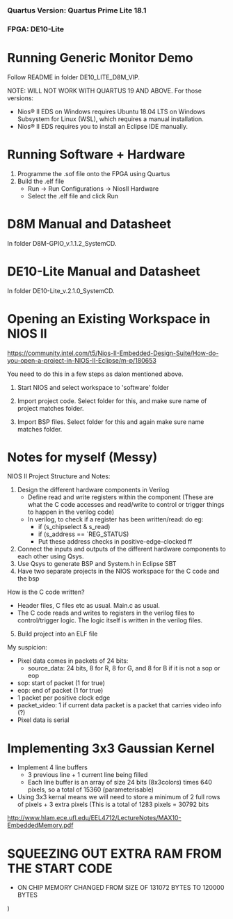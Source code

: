 ### Quartus Version: Quartus Prime Lite 18.1
### FPGA: DE10-Lite

# Running Generic Monitor Demo

Follow README in folder DE10_LITE_D8M_VIP.

NOTE: WILL NOT WORK WITH QUARTUS 19 AND ABOVE. For those versions:
- Nios® II EDS on Windows requires Ubuntu 18.04 LTS on Windows Subsystem for Linux (WSL), which requires a manual installation.
- Nios® II EDS requires you to install an Eclipse IDE manually.

# Running Software + Hardware

1. Programme the .sof file onto the FPGA using Quartus
2. Build the .elf file
    - Run -> Run Configurations -> NiosII Hardware
    - Select the .elf file and click Run

# D8M Manual and Datasheet

In folder D8M-GPIO_v.1.1.2_SystemCD.

# DE10-Lite Manual and Datasheet

In folder DE10-Lite_v.2.1.0_SystemCD.

# Opening an Existing Workspace in NIOS II

https://community.intel.com/t5/Nios-II-Embedded-Design-Suite/How-do-you-open-a-project-in-NIOS-II-Eclipse/m-p/180653

You need to do this in a few steps as dalon mentioned above. 

1. Start NIOS and select workspace to 'software' folder 

2. Import project code. Select folder for this, and make sure name of project matches folder. 

3. Import BSP files. Select folder for this and again make sure name matches folder. 

# Notes for myself (Messy)

NIOS II Project Structure and Notes:

1. Design the different hardware components in Verilog
    - Define read and write registers within the component (These are what the C code accesses and read/write to control or trigger things to happen in the verilog code)
    - In verilog, to check if a register has been written/read: do eg:
        - if      (s_chipselect & s_read)
        - if      (s_address == `REG_STATUS)
        - Put these address checks in positive-edge-clocked ff
2. Connect the inputs and outputs of the different hardware components to each other using Qsys. 
3. Use Qsys to generate BSP and System.h in Eclipse SBT
4. Have two separate projects in the NIOS workspace for the C code and the bsp

How is the C code written?
- Header files, C files etc as usual. Main.c as usual.
- The C code reads and writes to registers in the verilog files to control/trigger logic. The logic itself is written in the verilog files.

5. Build project into an ELF file

My suspicion:
- Pixel data comes in packets of 24 bits:
    - source_data: 24 bits, 8 for R, 8 for G, and 8 for B if it is not a sop or eop
- sop: start of packet (1 for true)
- eop: end of packet (1 for true)
- 1 packet per positive clock edge
- packet_video: 1 if current data packet is a packet that carries video info (?)
- Pixel data is serial

# Implementing 3x3 Gaussian Kernel

- Implement 4 line buffers
    - 3 previous line + 1 current line being filled
    - Each line buffer is an array of size 24 bits (8x3colors) times 640 pixels, so a total of 15360 (parameterisable)
- Using 3x3 kernal means we will need to store a minimum of 2 full rows of pixels + 3 extra pixels (This is a total of 1283 pixels = 30792 bits


http://www.hlam.ece.ufl.edu/EEL4712/LectureNotes/MAX10-EmbeddedMemory.pdf

# SQUEEZING OUT EXTRA RAM FROM THE START CODE
- ON CHIP MEMORY CHANGED FROM SIZE OF 131072 BYTES TO 120000 BYTES























)


